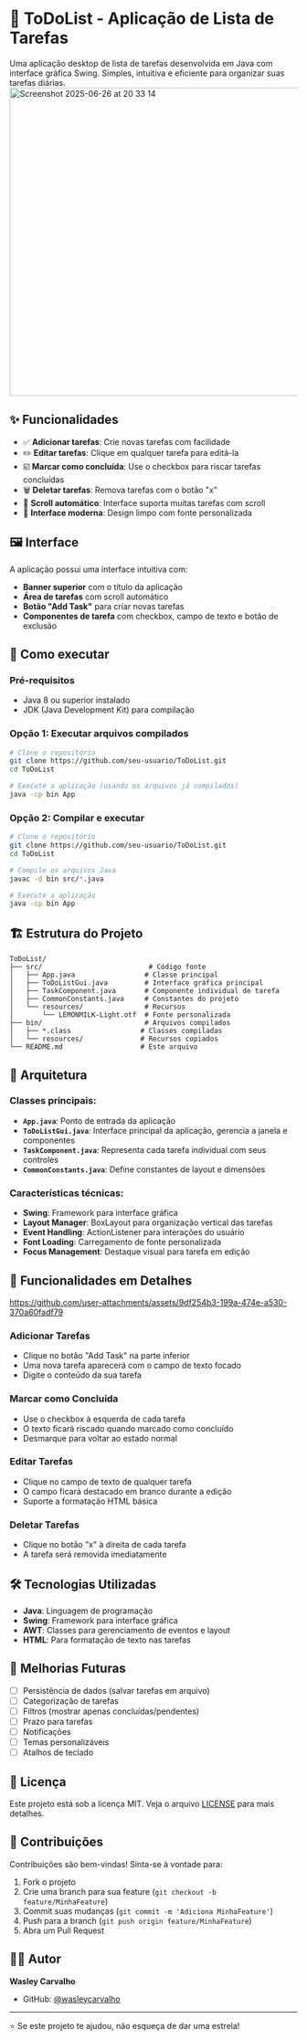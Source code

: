 # 📝 ToDoList - Aplicação de Lista de Tarefas

Uma aplicação desktop de lista de tarefas desenvolvida em Java com interface gráfica Swing. Simples, intuitiva e eficiente para organizar suas tarefas diárias.
<img width="540" alt="Screenshot 2025-06-26 at 20 33 14" src="https://github.com/user-attachments/assets/5c5db244-c3c2-48b0-b901-eaf903cee688" />


## ✨ Funcionalidades

- ✅ **Adicionar tarefas**: Crie novas tarefas com facilidade
- ✏️ **Editar tarefas**: Clique em qualquer tarefa para editá-la
- ☑️ **Marcar como concluída**: Use o checkbox para riscar tarefas concluídas
- 🗑️ **Deletar tarefas**: Remova tarefas com o botão "x"
- 📜 **Scroll automático**: Interface suporta muitas tarefas com scroll
- 🎨 **Interface moderna**: Design limpo com fonte personalizada

## 🖼️ Interface

A aplicação possui uma interface intuitiva com:

- **Banner superior** com o título da aplicação
- **Área de tarefas** com scroll automático
- **Botão "Add Task"** para criar novas tarefas
- **Componentes de tarefa** com checkbox, campo de texto e botão de exclusão

## 🚀 Como executar

### Pré-requisitos

- Java 8 ou superior instalado
- JDK (Java Development Kit) para compilação

### Opção 1: Executar arquivos compilados

```bash
# Clone o repositório
git clone https://github.com/seu-usuario/ToDoList.git
cd ToDoList

# Execute a aplicação (usando os arquivos já compilados)
java -cp bin App
```

### Opção 2: Compilar e executar

```bash
# Clone o repositório
git clone https://github.com/seu-usuario/ToDoList.git
cd ToDoList

# Compile os arquivos Java
javac -d bin src/*.java

# Execute a aplicação
java -cp bin App
```

## 🏗️ Estrutura do Projeto

```
ToDoList/
├── src/                          # Código fonte
│   ├── App.java                 # Classe principal
│   ├── ToDoListGui.java         # Interface gráfica principal
│   ├── TaskComponent.java       # Componente individual de tarefa
│   ├── CommonConstants.java     # Constantes do projeto
│   └── resources/               # Recursos
│       └── LEMONMILK-Light.otf  # Fonte personalizada
├── bin/                         # Arquivos compilados
│   ├── *.class                 # Classes compiladas
│   └── resources/              # Recursos copiados
└── README.md                   # Este arquivo
```

## 🔧 Arquitetura

### Classes principais:

- **`App.java`**: Ponto de entrada da aplicação
- **`ToDoListGui.java`**: Interface principal da aplicação, gerencia a janela e componentes
- **`TaskComponent.java`**: Representa cada tarefa individual com seus controles
- **`CommonConstants.java`**: Define constantes de layout e dimensões

### Características técnicas:

- **Swing**: Framework para interface gráfica
- **Layout Manager**: BoxLayout para organização vertical das tarefas
- **Event Handling**: ActionListener para interações do usuário
- **Font Loading**: Carregamento de fonte personalizada
- **Focus Management**: Destaque visual para tarefa em edição

## 🎨 Funcionalidades em Detalhes

https://github.com/user-attachments/assets/9df254b3-199a-474e-a530-370a60fadf79


### Adicionar Tarefas

- Clique no botão "Add Task" na parte inferior
- Uma nova tarefa aparecerá com o campo de texto focado
- Digite o conteúdo da sua tarefa

### Marcar como Concluída

- Use o checkbox à esquerda de cada tarefa
- O texto ficará riscado quando marcado como concluído
- Desmarque para voltar ao estado normal

### Editar Tarefas

- Clique no campo de texto de qualquer tarefa
- O campo ficará destacado em branco durante a edição
- Suporte a formatação HTML básica

### Deletar Tarefas

- Clique no botão "x" à direita de cada tarefa
- A tarefa será removida imediatamente

## 🛠️ Tecnologias Utilizadas

- **Java**: Linguagem de programação
- **Swing**: Framework para interface gráfica
- **AWT**: Classes para gerenciamento de eventos e layout
- **HTML**: Para formatação de texto nas tarefas

## 🎯 Melhorias Futuras

- [ ] Persistência de dados (salvar tarefas em arquivo)
- [ ] Categorização de tarefas
- [ ] Filtros (mostrar apenas concluídas/pendentes)
- [ ] Prazo para tarefas
- [ ] Notificações
- [ ] Temas personalizáveis
- [ ] Atalhos de teclado

## 📄 Licença

Este projeto está sob a licença MIT. Veja o arquivo [LICENSE](LICENSE) para mais detalhes.

## 🤝 Contribuições

Contribuições são bem-vindas! Sinta-se à vontade para:

1. Fork o projeto
2. Crie uma branch para sua feature (`git checkout -b feature/MinhaFeature`)
3. Commit suas mudanças (`git commit -m 'Adiciona MinhaFeature'`)
4. Push para a branch (`git push origin feature/MinhaFeature`)
5. Abra um Pull Request

## 👨‍💻 Autor

**Wasley Carvalho**

- GitHub: [@wasleycarvalho](https://github.com/wasleycarvalho)

---

⭐ Se este projeto te ajudou, não esqueça de dar uma estrela!
